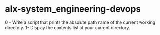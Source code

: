 # alx-system_engineering-devops
0 - Write a script that prints the absolute path name of the current working directory.
1- Display the contents list of your current directory.



